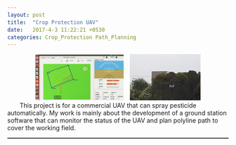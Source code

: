 ```yaml
---  
layout: post  
title:  "Crop Protection UAV"  
date:   2017-4-3 11:22:21 +0530  
categories: Crop_Protection Path_Planning
---   
```

<center>
	<img src="/assets/ground.png" width="40%">&ensp;&ensp;<img src="/assets/uav.png" width="32%">  
</center>    
&ensp;&ensp;&ensp;&ensp;This project is for a commercial UAV that can spray pesticide automatically. My work is mainly about the development of a ground station software that can monitor the status of the UAV and plan polyline path to cover the working field.        
<hr style="height:1px;border:none;border-top:1px solid #555555;" />   
    

   
 
